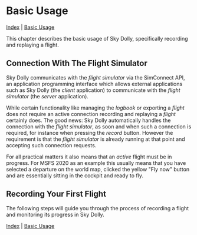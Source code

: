 # Basic Usage

[Index](index.md) \| [Basic Usage](basic.md)

This chapter describes the basic usage of Sky Dolly, specifically recording and replaying a flight.

## Connection With The Flight Simulator
Sky Dolly communicates with the *flight simulator* via the SimConnect API, an application programming interface which allows external applications such as Sky Dolly (the *client* application) to communicate with the *flight simulator* (the *server* application).

While certain functionality like managing the *logbook* or exporting a *flight* does not require an active connection recording and replaying a *flight* certainly does. The good news: Sky Dolly automatically handles the connection with the *flight simulator*, as soon and when such a connection is required, for instance when pressing the *record* button. However the requirement is that the *flight simulator* is already running at that point and accepting such connection requests.

For all practical matters it also means that an *active* flight must be in progress. For MSFS 2020 as an example this usually means that you have selected a departure on the world map, clicked the yellow "Fly now" button and are essentially sitting in the cockpit and ready to fly.

## Recording Your First Flight
The following steps will guide you through the process of recording a flight and monitoring its progress in Sky Dolly.

[Index](index.md) \| [Basic Usage](basic.md)
